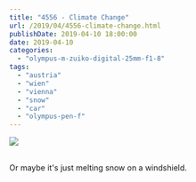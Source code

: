 ```yaml
---
title: "4556 - Climate Change"
url: /2019/04/4556-climate-change.html
publishDate: 2019-04-10 18:00:00
date: 2019-04-10
categories: 
  - "olympus-m-zuiko-digital-25mm-f1-8"
tags: 
  - "austria"
  - "wien"
  - "vienna"
  - "snow"
  - "car"
  - "olympus-pen-f"
---
```

<div class="container">
<div class="center"><a target="_blank" href="https://d25zfm9zpd7gm5.cloudfront.net/1200x1200/2018/20180122_160849_lr.jpg"><img class="webfeedsFeaturedVisual" src="https://d25zfm9zpd7gm5.cloudfront.net/0600x0600/2018/20180122_160849_lr.jpg" /></a></div>
</div>
<br />

Or maybe it's just melting snow on a windshield.